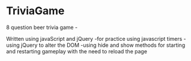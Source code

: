 # TriviaGame

8 question beer trivia game -

Written using javaScript and jQuery
    -for practice using javascript timers 
    -using jQuery to alter the DOM
    -using hide and show methods for starting and restarting gameplay with the need to reload the page
    